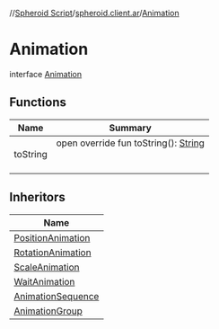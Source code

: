 //[Spheroid Script](../../index.md)/[spheroid.client.ar](../index.md)/[Animation](index.md)



# Animation  
 interface [Animation](index.md)   


## Functions  
  
|  Name|  Summary| 
|---|---|
| toString| open override fun toString(): [String](../../spheroid/-string/index.md)  <br><br><br>


## Inheritors  
  
|  Name| 
|---|
| [PositionAnimation](../-position-animation/index.md)
| [RotationAnimation](../-rotation-animation/index.md)
| [ScaleAnimation](../-scale-animation/index.md)
| [WaitAnimation](../-wait-animation/index.md)
| [AnimationSequence](../-animation-sequence/index.md)
| [AnimationGroup](../-animation-group/index.md)

